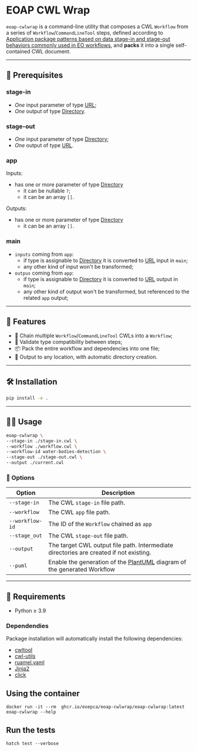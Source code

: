 # EOAP CWL Wrap

`eoap-cwlwrap` is a command-line utility that composes a CWL `Workflow` from a series of `Workflow`/`CommandLineTool` steps, defined according to [Application package patterns based on data stage-in and stage-out behaviors commonly used in EO workflows](https://github.com/eoap/application-package-patterns), and **packs** it into a single self-contained CWL document.

---

## 🧠 Prerequisites

### stage-in

- _One_ input parameter of type [URL](https://raw.githubusercontent.com/eoap/schemas/main/url.yaml);
- _One_ output of type [Directory](https://www.commonwl.org/v1.0/CommandLineTool.html#Directory).

### stage-out 

- _One_ input parameter of type [Directory](https://www.commonwl.org/v1.0/CommandLineTool.html#Directory);
- _One_ output of type [URL](https://raw.githubusercontent.com/eoap/schemas/main/url.yaml).

### app

Inputs:

- has one or more parameter of type [Directory](https://www.commonwl.org/v1.0/CommandLineTool.html#Directory)
  * it can be nullable `?`;
  * it can be an array `[]`.

Outputs:

- has one or more parameter of type [Directory](https://www.commonwl.org/v1.0/CommandLineTool.html#Directory)
  * it can be an array `[]`.

### main

- `inputs` coming from `app`:
  * if type is assignable to [Directory](https://www.commonwl.org/v1.0/CommandLineTool.html#Directory) it is converted to [URL](https://raw.githubusercontent.com/eoap/schemas/main/url.yaml) input in `main`;
  * any other kind of input won't be transformed;
- `outpus` coming from `app`:
  * if type is assignable to [Directory](https://www.commonwl.org/v1.0/CommandLineTool.html#Directory) it is converted to [URL](https://raw.githubusercontent.com/eoap/schemas/main/url.yaml) output in `main`;
  * any other kind of output won't be transformed, but referenced to the related `app` output;

---

## 🚀 Features

- 🧱 Chain multiple `Workflow`/`CommandLineTool` CWLs into a `Workflow`;
- 🧪 Validate type compatibility between steps;
- 📦 Pack the entire workflow and dependencies into one file;
- 💾 Output to any location, with automatic directory creation.

---

## 🛠 Installation

```bash
pip install -e .
```

---

## 🧑‍💻 Usage

```bash
eoap-cwlwrap \
--stage-in ./stage-in.cwl \
--workflow ./workflow.cwl \
--workflow-id water-bodies-detection \
--stage-out ./stage-out.cwl \
--output ./current.cwl
```

### 🔧 Options

| Option          | Description                                                                                      |
|-----------------|--------------------------------------------------------------------------------------------------|
| `--stage-in`    | The CWL `stage-in` file path.                                                                    |
| `--workflow`    | The CWL `app` file path.                                                                         |
| `--workflow-id` | The ID of the `Workflow` chained as `app`                                                        |
| `--stage_out`   | The CWL `stage-out` file path.                                                                   |
| `--output`      | The target CWL output file path. Intermediate directories are created if not existing.           |
| `--puml`        | Enable the generation of the [PlantUML](https://plantuml.com/) diagram of the generated Workflow |

---

## 🧠 Requirements

- Python ≥ 3.9

### Dependendies

Package installation will automatically install the following dependencies:

- [cwltool](https://cwltool.readthedocs.io/en/latest/)
- [cwl-utils](https://cwl-utils.readthedocs.io/en/latest/)
- [ruamel.yaml](https://yaml.dev/doc/ruamel.yaml/)
- [Jinja2](https://jinja.palletsprojects.com/en/stable/)
- [click](https://click.palletsprojects.com/en/stable/)

## Using the container

```
docker run -it --rm  ghcr.io/eoepca/eoap-cwlwrap/eoap-cwlwrap:latest eoap-cwlwrap --help
```

## Run the tests

```
hatch test --verbose
```